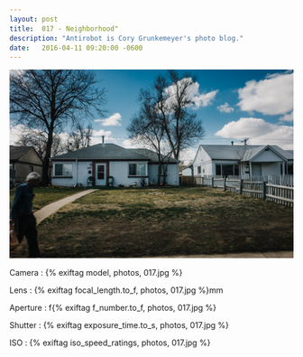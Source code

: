 ```yaml
---
layout: post
title:  017 - Neighborhood"
description: "Antirobot is Cory Grunkemeyer's photo blog."
date:   2016-04-11 09:20:00 -0600
---
```


![017 - Neighborhood](/photos/017.jpg)

Camera
: {% exiftag model, photos, 017.jpg %}

Lens
: {% exiftag focal_length.to_f, photos, 017.jpg %}mm

Aperture
: f{% exiftag f_number.to_f, photos, 017.jpg %}

Shutter
: {% exiftag exposure_time.to_s, photos, 017.jpg %}

ISO
: {% exiftag iso_speed_ratings, photos, 017.jpg %}
